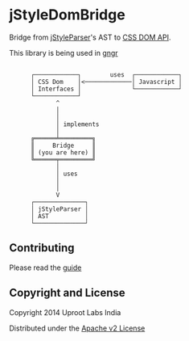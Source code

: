 jStyleDomBridge
===============

Bridge from [jStyleParser](http://cssbox.sourceforge.net/jstyleparser/)'s AST to [CSS DOM API](http://www.w3.org/TR/DOM-Level-2-Style/css.html).

This library is being used in [gngr](https://gngr.info) 

```

      ┌────────────┐        uses  ┌────────────┐
      │ CSS Dom    │<─────────────│ Javascript │
      │ Interfaces │              └────────────┘
      └────────────┘
             ^                               
             │                               
             │                               
             │ implements                              
             │                               
      ╔══════╧═════════╗                          
      ║     Bridge     ║
      ║ (you are here) ║
      ╚══════╤═════════╝                          
             │                               
             │ uses                          
             │                               
             │                               
             V                               
      ┌──────────────┐                        
      │ jStyleParser │                        
      │ AST          │                        
      └──────────────┘                        
```

## Contributing
Please read the [guide](https://github.com/UprootLabs/jStyleDomBridge/wiki/Contributing)

## Copyright and License

Copyright 2014 Uproot Labs India

Distributed under the [Apache v2 License](https://www.apache.org/licenses/LICENSE-2.0.html)
